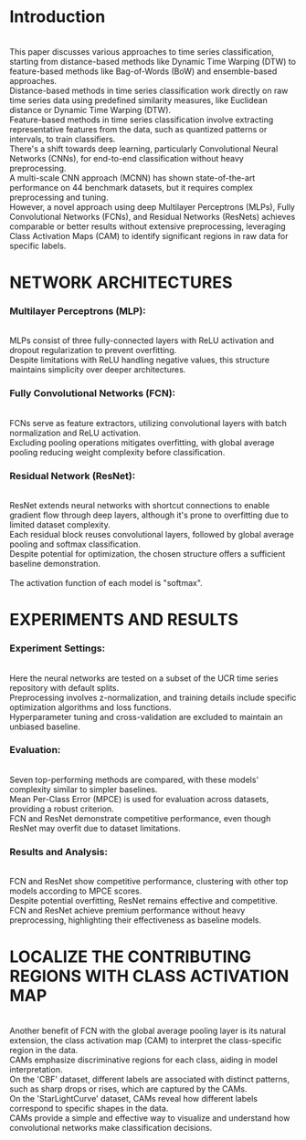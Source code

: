 # Introduction
<br/>This paper discusses various approaches to time series classification, starting from distance-based methods like Dynamic Time Warping (DTW) to feature-based methods like Bag-of-Words (BoW) and ensemble-based approaches. 
<br/>Distance-based methods in time series classification work directly on raw time series data using predefined similarity measures, like Euclidean distance or Dynamic Time Warping (DTW).
<br/>Feature-based methods in time series classification involve extracting representative features from the data, such as quantized patterns or intervals, to train classifiers.
<br/>There's a shift towards deep learning, particularly Convolutional Neural Networks (CNNs), for end-to-end classification without heavy preprocessing. 
<br/>A multi-scale CNN approach (MCNN) has shown state-of-the-art performance on 44 benchmark datasets, but it requires complex preprocessing and tuning. 
<br/>However, a novel approach using deep Multilayer Perceptrons (MLPs), Fully Convolutional Networks (FCNs), and Residual Networks (ResNets) achieves comparable or better results without extensive preprocessing, leveraging Class Activation Maps (CAM) to identify significant regions in raw data for specific labels.


# NETWORK ARCHITECTURES
### Multilayer Perceptrons (MLP): 
<br/>MLPs consist of three fully-connected layers with ReLU activation and dropout regularization to prevent overfitting. 
<br/>Despite limitations with ReLU handling negative values, this structure maintains simplicity over deeper architectures.
<br/>
### Fully Convolutional Networks (FCN): 
<br/>FCNs serve as feature extractors, utilizing convolutional layers with batch normalization and ReLU activation. 
<br/>Excluding pooling operations mitigates overfitting, with global average pooling reducing weight complexity before classification.
<br/>
### Residual Network (ResNet): 
<br/>ResNet extends neural networks with shortcut connections to enable gradient flow through deep layers, although it's prone to overfitting due to limited dataset complexity. 
<br/>Each residual block reuses convolutional layers, followed by global average pooling and softmax classification. 
<br/>Despite potential for optimization, the chosen structure offers a sufficient baseline demonstration.
<br/>
<br/>The activation function of each model is "softmax".


# EXPERIMENTS AND RESULTS
### Experiment Settings: 
<br/>Here the neural networks are tested on a subset of the UCR time series repository with default splits. 
<br/>Preprocessing involves z-normalization, and training details include specific optimization algorithms and loss functions. 
<br/>Hyperparameter tuning and cross-validation are excluded to maintain an unbiased baseline.
<br/>
### Evaluation: 
<br/>Seven top-performing methods are compared, with these models' complexity similar to simpler baselines. 
<br/>Mean Per-Class Error (MPCE) is used for evaluation across datasets, providing a robust criterion. 
<br/>FCN and ResNet demonstrate competitive performance, even though ResNet may overfit due to dataset limitations.
<br/>
### Results and Analysis: 
<br/>FCN and ResNet show competitive performance, clustering with other top models according to MPCE scores. 
<br/>Despite potential overfitting, ResNet remains effective and competitive. 
<br/>FCN and ResNet achieve premium performance without heavy preprocessing, highlighting their effectiveness as baseline models.


# LOCALIZE THE CONTRIBUTING REGIONS WITH CLASS ACTIVATION MAP
<br/>Another benefit of FCN with the global average pooling layer is its natural extension, the class activation map (CAM) to interpret the class-specific region in the data.
<br/>CAMs emphasize discriminative regions for each class, aiding in model interpretation.
<br/>On the 'CBF' dataset, different labels are associated with distinct patterns, such as sharp drops or rises, which are captured by the CAMs. 
<br/>On the 'StarLightCurve' dataset, CAMs reveal how different labels correspond to specific shapes in the data. 
<br/>CAMs provide a simple and effective way to visualize and understand how convolutional networks make classification decisions.
